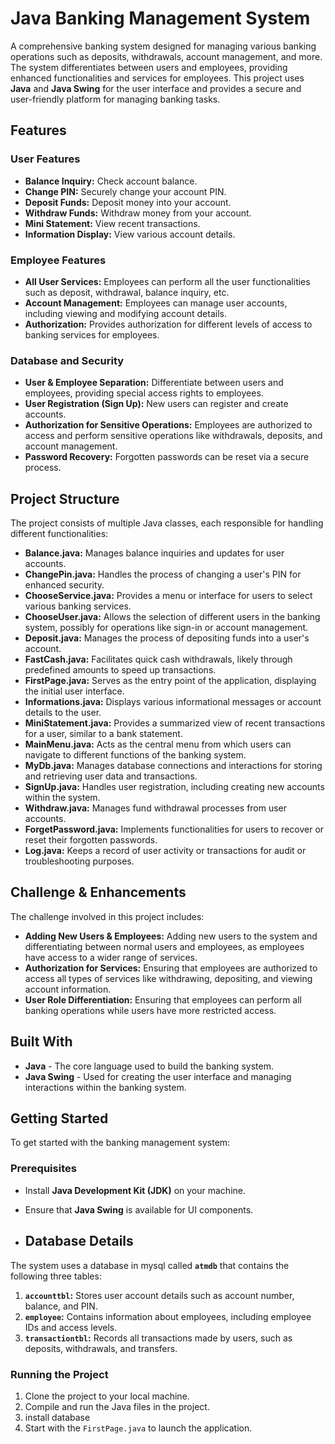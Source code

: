 # Java Banking Management System

A comprehensive banking system designed for managing various banking operations such as deposits, withdrawals, account management, and more. The system differentiates between users and employees, providing enhanced functionalities and services for employees. This project uses **Java** and **Java Swing** for the user interface and provides a secure and user-friendly platform for managing banking tasks.

## Features

### User Features
- **Balance Inquiry:** Check account balance.
- **Change PIN:** Securely change your account PIN.
- **Deposit Funds:** Deposit money into your account.
- **Withdraw Funds:** Withdraw money from your account.
- **Mini Statement:** View recent transactions.
- **Information Display:** View various account details.

### Employee Features
- **All User Services:** Employees can perform all the user functionalities such as deposit, withdrawal, balance inquiry, etc.
- **Account Management:** Employees can manage user accounts, including viewing and modifying account details.
- **Authorization:** Provides authorization for different levels of access to banking services for employees.

### Database and Security
- **User & Employee Separation:** Differentiate between users and employees, providing special access rights to employees.
- **User Registration (Sign Up):** New users can register and create accounts.
- **Authorization for Sensitive Operations:** Employees are authorized to access and perform sensitive operations like withdrawals, deposits, and account management.
- **Password Recovery:** Forgotten passwords can be reset via a secure process.

## Project Structure

The project consists of multiple Java classes, each responsible for handling different functionalities:

- **Balance.java:** Manages balance inquiries and updates for user accounts.
- **ChangePin.java:** Handles the process of changing a user's PIN for enhanced security.
- **ChooseService.java:** Provides a menu or interface for users to select various banking services.
- **ChooseUser.java:** Allows the selection of different users in the banking system, possibly for operations like sign-in or account management.
- **Deposit.java:** Manages the process of depositing funds into a user's account.
- **FastCash.java:** Facilitates quick cash withdrawals, likely through predefined amounts to speed up transactions.
- **FirstPage.java:** Serves as the entry point of the application, displaying the initial user interface.
- **Informations.java:** Displays various informational messages or account details to the user.
- **MiniStatement.java:** Provides a summarized view of recent transactions for a user, similar to a bank statement.
- **MainMenu.java:** Acts as the central menu from which users can navigate to different functions of the banking system.
- **MyDb.java:** Manages database connections and interactions for storing and retrieving user data and transactions.
- **SignUp.java:** Handles user registration, including creating new accounts within the system.
- **Withdraw.java:** Manages fund withdrawal processes from user accounts.
- **ForgetPassword.java:** Implements functionalities for users to recover or reset their forgotten passwords.
- **Log.java:** Keeps a record of user activity or transactions for audit or troubleshooting purposes.

## Challenge & Enhancements

The challenge involved in this project includes:
- **Adding New Users & Employees:** Adding new users to the system and differentiating between normal users and employees, as employees have access to a wider range of services.
- **Authorization for Services:** Ensuring that employees are authorized to access all types of services like withdrawing, depositing, and viewing account information.
- **User Role Differentiation:** Ensuring that employees can perform all banking operations while users have more restricted access.

## Built With

- **Java** - The core language used to build the banking system.
- **Java Swing** - Used for creating the user interface and managing interactions within the banking system.

## Getting Started

To get started with the banking management system:
### Prerequisites
- Install **Java Development Kit (JDK)** on your machine.
- Ensure that **Java Swing** is available for UI components.

- ## Database Details

The system uses a database in mysql called **`atmdb`** that contains the following three tables:

1. **`accounttbl`:** Stores user account details such as account number, balance, and PIN.
2. **`employee`:** Contains information about employees, including employee IDs and access levels.
3. **`transactiontbl`:** Records all transactions made by users, such as deposits, withdrawals, and transfers.

### Running the Project
1. Clone the project to your local machine.
2. Compile and run the Java files in the project.
3. install database
4. Start with the `FirstPage.java` to launch the application.

